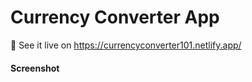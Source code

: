 # Currency Converter App

:pushpin: See it live on https://currencyconverter101.netlify.app/

#### Screenshot
